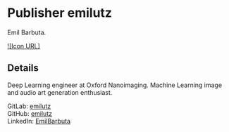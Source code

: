 # Publisher emilutz
Emil Barbuta.

[![Icon URL]](https://storage.googleapis.com/emilutz/radcliffe_camera.jpg)

## Details
Deep Learning engineer at Oxford Nanoimaging. Machine Learning image and audio art generation enthusiast.

GitLab: [emilutz](https://gitlab.com/emilutz)<br>
GitHub: [emilutz](https://github.com/emilutz)<br>
LinkedIn: [EmilBarbuta](https://www.linkedin.com/in/emil-barbuta-883930153/)<br>
